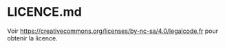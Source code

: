 # LICENCE.md

Voir https://creativecommons.org/licenses/by-nc-sa/4.0/legalcode.fr pour obtenir
la licence.
